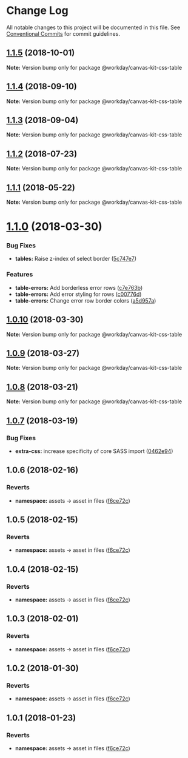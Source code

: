 # Change Log

All notable changes to this project will be documented in this file.
See [Conventional Commits](https://conventionalcommits.org) for commit guidelines.

<a name="1.1.5"></a>
## [1.1.5](https://ghe.megaleo.com/design/canvas-kit-css/tree/master/modules/canvas-kit-css-table/compare/@workday/canvas-kit-css-table@1.1.4...@workday/canvas-kit-css-table@1.1.5) (2018-10-01)




**Note:** Version bump only for package @workday/canvas-kit-css-table

<a name="1.1.4"></a>
## [1.1.4](https://ghe.megaleo.com/design/canvas-kit-css/tree/master/modules/canvas-kit-css-table/compare/@workday/canvas-kit-css-table@1.1.3...@workday/canvas-kit-css-table@1.1.4) (2018-09-10)




**Note:** Version bump only for package @workday/canvas-kit-css-table

<a name="1.1.3"></a>
## [1.1.3](https://ghe.megaleo.com/design/canvas-kit-css/tree/master/modules/canvas-kit-css-table/compare/@workday/canvas-kit-css-table@1.1.2...@workday/canvas-kit-css-table@1.1.3) (2018-09-04)




**Note:** Version bump only for package @workday/canvas-kit-css-table

<a name="1.1.2"></a>
## [1.1.2](https://ghe.megaleo.com/design/canvas-kit-css/tree/master/modules/canvas-kit-css-table/compare/@workday/canvas-kit-css-table@1.1.1...@workday/canvas-kit-css-table@1.1.2) (2018-07-23)




**Note:** Version bump only for package @workday/canvas-kit-css-table

<a name="1.1.1"></a>
## [1.1.1](https://ghe.megaleo.com/design/canvas-kit-css/tree/master/modules/canvas-kit-css-table/compare/@workday/canvas-kit-css-table@1.1.0...@workday/canvas-kit-css-table@1.1.1) (2018-05-22)




**Note:** Version bump only for package @workday/canvas-kit-css-table

<a name="1.1.0"></a>
# [1.1.0](https://ghe.megaleo.com/design/canvas-kit-css/tree/master/modules/canvas-kit-css-table/compare/@workday/canvas-kit-css-table@1.0.9...@workday/canvas-kit-css-table@1.1.0) (2018-03-30)


### Bug Fixes

* **tables:** Raise z-index of select border ([5c747e7](https://ghe.megaleo.com/design/canvas-kit-css/tree/master/modules/canvas-kit-css-table/commits/5c747e7))


### Features

* **table-errors:** Add borderless error rows ([c7e763b](https://ghe.megaleo.com/design/canvas-kit-css/tree/master/modules/canvas-kit-css-table/commits/c7e763b))
* **table-errors:** Add error styling for rows ([c00776d](https://ghe.megaleo.com/design/canvas-kit-css/tree/master/modules/canvas-kit-css-table/commits/c00776d))
* **table-errors:** Change error row border colors ([a5d957a](https://ghe.megaleo.com/design/canvas-kit-css/tree/master/modules/canvas-kit-css-table/commits/a5d957a))




<a name="1.0.10"></a>
## [1.0.10](https://ghe.megaleo.com/design/canvas-kit-css/tree/master/modules/canvas-kit-css-table/compare/@workday/canvas-kit-css-table@1.0.9...@workday/canvas-kit-css-table@1.0.10) (2018-03-30)




**Note:** Version bump only for package @workday/canvas-kit-css-table

<a name="1.0.9"></a>
## [1.0.9](https://ghe.megaleo.com/design/canvas-kit-css/tree/master/modules/canvas-kit-css-table/compare/@workday/canvas-kit-css-table@1.0.8...@workday/canvas-kit-css-table@1.0.9) (2018-03-27)




**Note:** Version bump only for package @workday/canvas-kit-css-table

<a name="1.0.8"></a>
## [1.0.8](https://ghe.megaleo.com/design/canvas-kit-css/tree/master/modules/canvas-kit-css-table/compare/@workday/canvas-kit-css-table@1.0.7...@workday/canvas-kit-css-table@1.0.8) (2018-03-21)




**Note:** Version bump only for package @workday/canvas-kit-css-table

<a name="1.0.7"></a>
## [1.0.7](https://ghe.megaleo.com/design/canvas-kit-css/tree/master/modules/canvas-kit-css-table/compare/@workday/canvas-kit-css-table@1.0.6...@workday/canvas-kit-css-table@1.0.7) (2018-03-19)


### Bug Fixes

* **extra-css:** increase specificity of core SASS import ([0462e94](https://ghe.megaleo.com/design/canvas-kit-css/tree/master/modules/canvas-kit-css-table/commits/0462e94))




<a name="1.0.6"></a>
## 1.0.6 (2018-02-16)


### Reverts

* **namespace:** assets -> asset in files ([f6ce72c](https://ghe.megaleo.com/design/canvas-kit-css/tree/master/modules/canvas-kit-css-table/commits/f6ce72c))




<a name="1.0.5"></a>
## 1.0.5 (2018-02-15)


### Reverts

* **namespace:** assets -> asset in files ([f6ce72c](https://ghe.megaleo.com/design/canvas-kit-css/tree/master/modules/canvas-kit-css-table/commits/f6ce72c))




<a name="1.0.4"></a>
## 1.0.4 (2018-02-15)


### Reverts

* **namespace:** assets -> asset in files ([f6ce72c](https://ghe.megaleo.com/design/canvas-kit-css/tree/master/modules/canvas-kit-css-table/commits/f6ce72c))




<a name="1.0.3"></a>
## 1.0.3 (2018-02-01)


### Reverts

* **namespace:** assets -> asset in files ([f6ce72c](https://ghe.megaleo.com/design/canvas-kit-css/tree/master/modules/canvas-kit-css-table/commits/f6ce72c))




<a name="1.0.2"></a>
## 1.0.2 (2018-01-30)


### Reverts

* **namespace:** assets -> asset in files ([f6ce72c](https://ghe.megaleo.com/design/canvas-kit-css/tree/master/modules/canvas-kit-css-table/commits/f6ce72c))




<a name="1.0.1"></a>
## 1.0.1 (2018-01-23)


### Reverts

* **namespace:** assets -> asset in files ([f6ce72c](https://ghe.megaleo.com/design/canvas-kit-css/tree/master/modules/canvas-kit-css-table/commits/f6ce72c))
